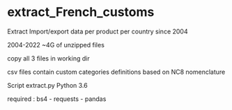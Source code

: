 # extract_French_customs
Extract Import/export data per product per country since 2004

2004-2022 ~4G of unzipped files

copy all 3 files in working dir

csv files contain custom categories definitions based on NC8 nomenclature

Script extract.py Python 3.6

required : bs4 - requests - pandas
